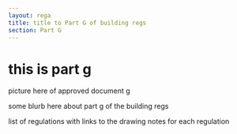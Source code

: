 ```yaml
---
layout: rega
title: title to Part G of building regs
section: Part G
---
```


# this is part g 

picture here of approved document g

some blurb here about part g of the building regs

list of regulations with links to the drawing notes for each regulation